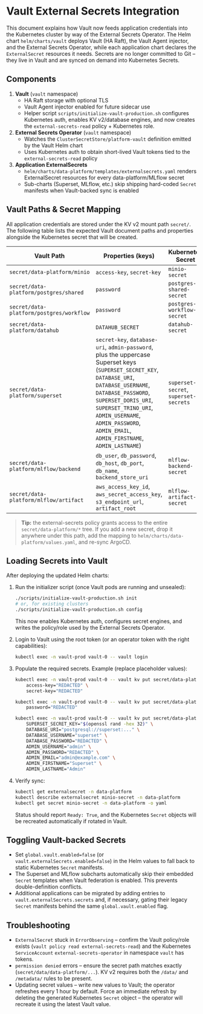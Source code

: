 # Vault External Secrets Integration

This document explains how Vault now feeds application credentials into the Kubernetes cluster by way of the External Secrets Operator. The Helm chart `helm/charts/vault` deploys Vault (HA Raft), the Vault Agent injector, and the External Secrets Operator, while each application chart declares the `ExternalSecret` resources it needs. Secrets are no longer committed to Git – they live in Vault and are synced on demand into Kubernetes Secrets.

## Components

1. **Vault** (`vault` namespace)
   - HA Raft storage with optional TLS
   - Vault Agent injector enabled for future sidecar use
   - Helper script `scripts/initialize-vault-production.sh` configures Kubernetes auth, enables KV v2/database engines, and now creates the `external-secrets-read` policy + Kubernetes role.
2. **External Secrets Operator** (`vault` namespace)
   - Watches the `ClusterSecretStore/platform-vault` definition emitted by the Vault Helm chart
   - Uses Kubernetes auth to obtain short-lived Vault tokens tied to the `external-secrets-read` policy
3. **Application ExternalSecrets**
   - `helm/charts/data-platform/templates/externalsecrets.yaml` renders ExternalSecret resources for every data-platform/MLflow secret
   - Sub-charts (Superset, MLflow, etc.) skip shipping hard-coded `Secret` manifests when Vault-backed sync is enabled

## Vault Paths & Secret Mapping

All application credentials are stored under the KV v2 mount path `secret/`. The following table lists the expected Vault document paths and properties alongside the Kubernetes secret that will be created.

| Vault Path | Properties (keys) | Kubernetes Secret |
|------------|-------------------|-------------------|
| `secret/data-platform/minio` | `access-key`, `secret-key` | `minio-secret`
| `secret/data-platform/postgres/shared` | `password` | `postgres-shared-secret`
| `secret/data-platform/postgres/workflow` | `password` | `postgres-workflow-secret`
| `secret/data-platform/datahub` | `DATAHUB_SECRET` | `datahub-secret`
| `secret/data-platform/superset` | `secret-key`, `database-uri`, `admin-password`, plus the uppercase Superset keys (`SUPERSET_SECRET_KEY`, `DATABASE_URI`, `DATABASE_USERNAME`, `DATABASE_PASSWORD`, `SUPERSET_DORIS_URI`, `SUPERSET_TRINO_URI`, `ADMIN_USERNAME`, `ADMIN_PASSWORD`, `ADMIN_EMAIL`, `ADMIN_FIRSTNAME`, `ADMIN_LASTNAME`) | `superset-secret`, `superset-secrets`
| `secret/data-platform/mlflow/backend` | `db_user`, `db_password`, `db_host`, `db_port`, `db_name`, `backend_store_uri` | `mlflow-backend-secret`
| `secret/data-platform/mlflow/artifact` | `aws_access_key_id`, `aws_secret_access_key`, `s3_endpoint_url`, `artifact_root` | `mlflow-artifact-secret`

> **Tip:** the external-secrets policy grants access to the entire `secret/data-platform/*` tree. If you add a new secret, drop it anywhere under this path, add the mapping to `helm/charts/data-platform/values.yaml`, and re-sync ArgoCD.

## Loading Secrets into Vault

After deploying the updated Helm charts:

1. Run the initializer script (once Vault pods are running and unsealed):

   ```bash
   ./scripts/initialize-vault-production.sh init
   # or, for existing clusters
   ./scripts/initialize-vault-production.sh config
   ```

   This now enables Kubernetes auth, configures secret engines, and writes the policy/role used by the External Secrets Operator.

2. Login to Vault using the root token (or an operator token with the right capabilities):

   ```bash
   kubectl exec -n vault-prod vault-0 -- vault login
   ```

3. Populate the required secrets. Example (replace placeholder values):

   ```bash
   kubectl exec -n vault-prod vault-0 -- vault kv put secret/data-platform/minio \
       access-key="REDACTED" \
       secret-key="REDACTED"

   kubectl exec -n vault-prod vault-0 -- vault kv put secret/data-platform/postgres/shared \
       password="REDACTED"

   kubectl exec -n vault-prod vault-0 -- vault kv put secret/data-platform/superset \
       SUPERSET_SECRET_KEY="$(openssl rand -hex 32)" \
       DATABASE_URI="postgresql://superset:..." \
       DATABASE_USERNAME="superset" \
       DATABASE_PASSWORD="REDACTED" \
       ADMIN_USERNAME="admin" \
       ADMIN_PASSWORD="REDACTED" \
       ADMIN_EMAIL="admin@example.com" \
       ADMIN_FIRSTNAME="Superset" \
       ADMIN_LASTNAME="Admin"
   ```

4. Verify sync:

   ```bash
   kubectl get externalsecret -n data-platform
   kubectl describe externalsecret minio-secret -n data-platform
   kubectl get secret minio-secret -n data-platform -o yaml
   ```

   Status should report `Ready: True`, and the Kubernetes `Secret` objects will be recreated automatically if rotated in Vault.

## Toggling Vault-backed Secrets

- Set `global.vault.enabled=false` (or `vault.externalSecrets.enabled=false`) in the Helm values to fall back to static Kubernetes `Secret` manifests.
- The Superset and MLflow subcharts automatically skip their embedded `Secret` templates when Vault federation is enabled. This prevents double-definition conflicts.
- Additional applications can be migrated by adding entries to `vault.externalSecrets.secrets` and, if necessary, gating their legacy `Secret` manifests behind the same `global.vault.enabled` flag.

## Troubleshooting

- `ExternalSecret` stuck in `ErrorObserving` – confirm the Vault policy/role exists (`vault policy read external-secrets-read`) and the Kubernetes `ServiceAccount` `external-secrets-operator` in namespace `vault` has tokens.
- `permission denied` errors – ensure the secret path matches exactly (`secret/data/data-platform/...`). KV v2 requires both the `/data/` and `/metadata/` rules to be present.
- Updating secret values – write new values to Vault; the operator refreshes every 1 hour by default. Force an immediate refresh by deleting the generated Kubernetes `Secret` object – the operator will recreate it using the latest Vault value.

